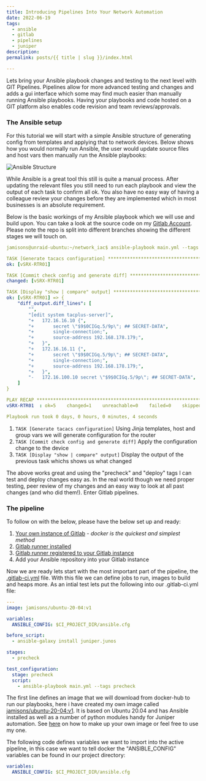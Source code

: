 ```yaml
---
title: Introducing Pipelines Into Your Network Automation
date: 2022-06-19
tags:
  - ansible
  - gitlab
  - pipelines
  - juniper
description: 
permalink: posts/{{ title | slug }}/index.html

---
```

Lets bring your Ansible playbook changes and testing to the next level with GIT Pipelines. Pipelines allow for more advanced testing and changes and adds a gui interface which some may find much easier than manually running Ansible playbooks. Having your playbooks and code hosted on a GIT platform also enables code revision and team reviews/approvals.

### The Ansible setup
For this tutorial we will start with a simple Ansible structure of generating config from templates and applying that to network devices. 
Below shows how you would normally run Ansible, the user would update source files and host vars then manually run the Ansible playbooks:

![Ansible Structure](/images/blog-post-stuff.png)

While Ansible is a great tool this still is quite a manual process. After updating the relevant files you still need to run each playbook and view the output of each task to confirm all ok. You also have no easy way of having a colleague review your changes before they are implemented which in most businesses is an absolute requirement. 

Below is the basic workings of my Ansible playbook which we will use and build upon. You can take a look at the source code on my [Gitlab Account](https://gitlab.com/jamsgrove/introducing-pipelines-into-your-network-automation/-/tree/Basic-Ansible). Please note the repo is split into different branches showing the different stages we will touch on.

```yaml
jamisons@unraid-ubuntu:~/network_iac$ ansible-playbook main.yml --tags precheck

TASK [Generate tacacs configuration] **************************************************************
ok: [vSRX-RTR01]

TASK [Commit check config and generate diff] ******************************************************
changed: [vSRX-RTR01]

TASK [Display "show | compare" output] ************************************************************
ok: [vSRX-RTR01] => {
    "diff_output.diff_lines": [
        "",
        "[edit system tacplus-server]",
        "+   172.16.16.10 {",
        "+       secret \"$9$0CIGq.5/9p\"; ## SECRET-DATA",
        "+       single-connection;",
        "+       source-address 192.168.178.179;",
        "+   }",
        "+   172.16.16.11 {",
        "+       secret \"$9$0CIGq.5/9p\"; ## SECRET-DATA",
        "+       single-connection;",
        "+       source-address 192.168.178.179;",
        "+   }",
        "-   172.16.100.10 secret \"$9$0CIGq.5/9p\"; ## SECRET-DATA",
    ]
}

PLAY RECAP ****************************************************************************************
vSRX-RTR01  : ok=5    changed=1    unreachable=0    failed=0    skipped=0    rescued=0    ignored=0   

Playbook run took 0 days, 0 hours, 0 minutes, 4 seconds
```

1. ```TASK [Generate tacacs configuration]``` Using Jinja templates, host and group vars we will generate configuration for the router
2. ```TASK [Commit check config and generate diff]``` Apply the configuration change to the device
3. ```TASK [Display "show | compare" output]``` Display the output of the previous task whichs shows us what changed

The above works great and using the "precheck" and "deploy" tags I can test and deploy changes easy as. In the real world though we need proper testing, peer review of my changes and an easy way to look at all past changes (and who did them!). Enter Gitlab pipelines.

### The pipeline



To follow on with the below, please have the below set up and ready:

1. [Your own instance of Gitlab](https://about.gitlab.com/install/) - <em>docker is the quickest and simplest method</em>
2. [Gitlab runner installed](https://docs.gitlab.com/runner/install/docker.html)
3. [Gitlab runner registered to your Gitlab instance](https://docs.gitlab.com/runner/register/)
4. Add your Ansible repository into your Gitlab instance

Now we are ready lets start with the most important part of the pipeline, the [.gitlab-ci.yml](https://docs.gitlab.com/ee/ci/quick_start/) file. With this file we can define jobs to run, images to build and heaps more. As an intial test lets put the following into our .gitlab-ci.yml file:
```yaml
---
image: jamisons/ubuntu-20-04:v1

variables:
  ANSIBLE_CONFIG: $CI_PROJECT_DIR/ansible.cfg

before_script:
  - ansible-galaxy install juniper.junos

stages:
  - precheck

test_configuration:
  stage: precheck
  script:
    - ansible-playbook main.yml --tags precheck
```
The first line defines an image that we will download from docker-hub to run our playbooks, here i have created my own image called [jamisons/ubuntu-20-04:v1](https://hub.docker.com/repository/docker/jamisons/ubuntu-20-04). It is based on Ubuntu 20.04 and has Ansible installed as well as a number of python modules handy for Juniper automation. See [here](https://docs.docker.com/docker-hub/) on how to make up your own image or feel free to use my one.

The following code defines variables we want to import into the active pipeline, in this case we want to tell docker the "ANSIBLE_CONFIG" variables can be found in our project directory:
```yaml
variables:
  ANSIBLE_CONFIG: $CI_PROJECT_DIR/ansible.cfg
```
